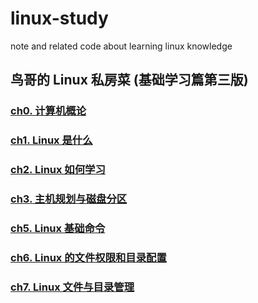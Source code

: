 # linux-study

note and related code about learning linux knowledge

## 鸟哥的 Linux 私房菜 (基础学习篇第三版)

### [ch0. 计算机概论](./%E9%B8%9F%E5%93%A5%E7%9A%84Linux%E7%A7%81%E6%88%BF%E8%8F%9C/ch0/ch0.md)

### [ch1. Linux 是什么](./%E9%B8%9F%E5%93%A5%E7%9A%84Linux%E7%A7%81%E6%88%BF%E8%8F%9C/ch1/ch1.md)

### [ch2. Linux 如何学习](./%E9%B8%9F%E5%93%A5%E7%9A%84Linux%E7%A7%81%E6%88%BF%E8%8F%9C//ch2/ch2.md)

### [ch3. 主机规划与磁盘分区](./%E9%B8%9F%E5%93%A5%E7%9A%84Linux%E7%A7%81%E6%88%BF%E8%8F%9C/ch3/ch3.md)

### [ch5. Linux 基础命令](./%E9%B8%9F%E5%93%A5%E7%9A%84Linux%E7%A7%81%E6%88%BF%E8%8F%9C/ch5/Linux%20%E5%9F%BA%E7%A1%80%E5%91%BD%E4%BB%A4.md)

### [ch6. Linux 的文件权限和目录配置](./%E9%B8%9F%E5%93%A5%E7%9A%84Linux%E7%A7%81%E6%88%BF%E8%8F%9C/ch6/ch6.md)

### [ch7. Linux 文件与目录管理](./%E9%B8%9F%E5%93%A5%E7%9A%84Linux%E7%A7%81%E6%88%BF%E8%8F%9C/ch7/ch7.md)
